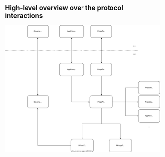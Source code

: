 ## High-level overview over the protocol interactions

![props protocol](./docs/diagrams/props-protocol.svg)
